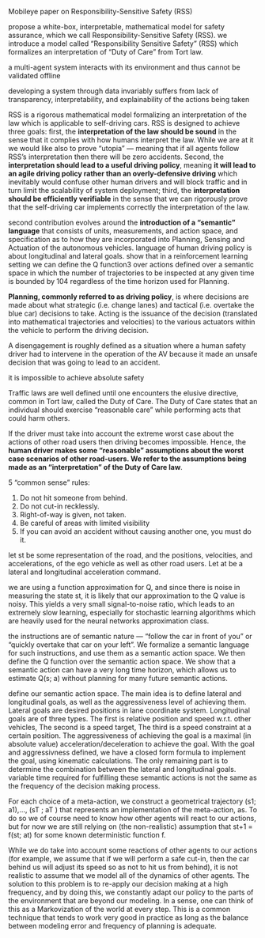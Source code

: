 Mobileye paper on Responsibility-Sensitive Safety (RSS)

propose a white-box, interpretable, mathematical model for safety assurance, which we call Responsibility-Sensitive Safety (RSS).  we introduce a model called “Responsibility Sensitive Safety” (RSS) which formalizes an interpretation of “Duty of Care” from Tort law.

a multi-agent system interacts with its environment and thus cannot be validated offline

developing a system through data invariably suffers from lack of transparency, interpretability, and explainability of the actions being taken

RSS is a rigorous mathematical model formalizing an interpretation of the law which is applicable to self-driving cars. RSS is designed to achieve three goals: first, the __interpretation of the law should be sound__ in the sense that it complies with how humans interpret the law. While we are at it we would like also to prove “utopia” — meaning that if all agents follow RSS’s interpretation then there will be zero accidents. Second, the __interpretation should lead to a useful driving policy__, meaning __it will lead to an agile driving policy rather than an overly-defensive driving__ which inevitably would confuse other human drivers and will block traffic and in turn limit the scalability of system deployment; third, the __interpretation should be efficiently verifiable__ in the sense that we can rigorously prove that the self-driving car implements correctly the interpretation of the law. 

second contribution evolves around the __introduction of a “semantic” language__ that consists of units, measurements, and action space, and specification as to how they are incorporated into Planning, Sensing and Actuation of the autonomous vehicles. language of human driving policy is about longitudinal and lateral goals. show that in a reinforcement learning setting we can define the Q function3 over actions defined over a semantic space in which the number of trajectories to be inspected at any given time is bounded by 104 regardless of the time horizon used for Planning. 

__Planning, commonly referred to as driving policy__, is where decisions are made about what strategic (i.e. change lanes) and tactical (i.e. overtake the blue car) decisions to take. Acting is the issuance of the decision (translated into mathematical trajectories and velocities) to the various actuators within the vehicle to perform the driving decision.

A disengagement is roughly defined as a situation where a human safety driver had to intervene in the operation of the AV because it made an unsafe decision that was going to lead to an accident. 

it is impossible to achieve absolute safety

Traffic laws are well defined until one encounters the elusive directive, common in Tort law, called the Duty of Care. The Duty of Care states that an individual should exercise “reasonable care” while performing acts that could harm others. 

If the driver must take into account the extreme worst case about the actions of other road users then driving becomes impossible. Hence, the __human driver makes some “reasonable” assumptions about the worst case scenarios of other road-users. We refer to the assumptions being made as an “interpretation” of the Duty of Care law__.

5 “common sense” rules:
1. Do not hit someone from behind.
2. Do not cut-in recklessly.
3. Right-of-way is given, not taken.
4. Be careful of areas with limited visibility
5. If you can avoid an accident without causing another one, you must do it.

let st be some representation of the road, and the positions, velocities, and accelerations, of the ego vehicle as well as other road users. Let at be a lateral and longitudinal acceleration command. 

we are using a function approximation for Q, and since there is noise in measuring the state st, it is likely that our approximation to the Q value is noisy. This yields a very small signal-to-noise ratio, which leads to an extremely slow learning, especially for stochastic learning algorithms which are heavily used for the neural networks approximation class.

the instructions are of semantic nature — “follow the car in front of you” or “quickly overtake that car on your left”. We formalize a semantic language for such instructions, and use them as a semantic action space. We then define the Q function over the semantic action space. We show that a semantic action can have a very long time horizon, which allows us to estimate Q(s; a) without planning for many future semantic actions. 

define our semantic action space. The main idea is to define lateral and longitudinal goals, as well as the aggressiveness level of achieving them. Lateral goals are desired positions in lane coordinate system. Longitudinal goals are of three types. The first is relative position and speed w.r.t. other vehicles, The second is a speed target,  The third is a speed constraint at a certain position. The aggressiveness of achieving the goal is a maximal (in absolute value) acceleration/deceleration to achieve the goal. With the goal and aggressivness defined, we have a closed form formula to implement the goal, using kinematic calculations. The only remaining part is to determine the combination between the lateral and longitudinal goals. variable time required for fulfilling these semantic actions is not the same as the frequency of the decision making process.

For each choice of a meta-action, we construct a geometrical trajectory (s1; a1),..., (sT ; aT ) that represents an implementation of the meta-action, as. To do so we of course need to know how other agents will react to our actions, but for now we are still relying on (the non-realistic) assumption that st+1 = f(st; at) for some known deterministic function f. 

While we do take into account some reactions of other agents to our actions (for example, we assume that if we will perform a safe cut-in, then the car behind us will adjust its speed so as not to hit us from behind), it is not realistic to assume that we model all of the dynamics of other agents. The solution to this problem is to re-apply our decision making at a high frequency, and by doing this, we constantly adapt our policy to the parts of the environment that are beyond our modeling. In a sense, one can think of this as a Markovization of the world at every step. This is a common technique that tends to work very good in practice as long as the balance between modeling error and frequency of planning is adequate.
